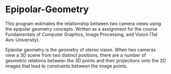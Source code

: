 # Epipolar-Geometry

This program estimates the relationship between two camera views using the epipolar geometry concepts. Written as a assignment for the course Fundamentals of Computer Graphics, Image Processing, and Vision (Tel Aviv University).

Epipolar geometry is the geometry of stereo vision. When two cameras view a 3D scene from two distinct positions, there are a number of geometric relations between the 3D points and their projections onto the 2D images that lead to constraints between the image points.
